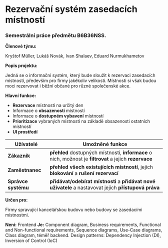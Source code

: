 # Rezervační systém zasedacích místností
### Semestrální práce předmětu B6B36NSS.

**Členové týmu:**

Kryštof Müller, Lukáš Novák, Ivan Shalaev, Eduard Nurmukhametov

**Popis projektu:**

Jedná se o informační systém, který bude sloužit k rezervaci zasedacích místností, především pro firmy jakékoliv velikosti. Místnosti si však budou moci rezervovat i běžní občané pro různé společenské akce.

**Hlavní funkce:** 
- **Rezervace** místnosti na určitý den
- Informace o **obsazenosti** místností
- Informace o **dostupném vybavení** místností
- **Prioritizace** vybraných místností na základě obsazenosti ostatních místností
- **UI prostředí**

| **Užívatelé** | **Umožněné funkce** |
| ------ | ------ |
| **Zákazník** | **přehled** dostupných místností, **informace** o nich, možnost je **filtrovat** a jejich **rezervace** |
| **Zaměstnanec** | **přehled všech existujících místností**, jejich **blokování** a **rušení rezervací** |
| **Správce systému** | **přidávat/odebírat místnosti** a **přidávat nové uživatele** a nastavovat jejich **přístupová práva** |

**Určen pro:**

Firmy spravující kancelářskou budovu nebo budovy se zasedacími místnostmi.

**Není:** Frontend
**Je:** Component diagram, Business requirements, Functional and Non-functional requirements, Sequence diagrams, Use-Case diagrams, Class diagram, téměř backend.
	Design patterns: Dependency Injection (DI), Inversion of Control (IoC)